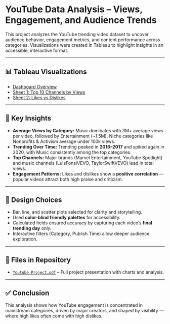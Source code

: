 # YouTube Data Analysis – Views, Engagement, and Audience Trends

This project analyzes the YouTube trending video dataset to uncover audience behavior, engagement metrics, and content performance across categories. Visualizations were created in Tableau to highlight insights in an accessible, interactive format.

---

## 📊 Tableau Visualizations
- [Dashboard Overview](https://public.tableau.com/shared/2GR9T6F94?:display_count=n&:origin=viz_share_link)  
- [Sheet 1: Top 10 Channels by Views](https://public.tableau.com/shared/D85G7RMKT?:display_count=n&:origin=viz_share_link)  
- [Sheet 2: Likes vs Dislikes](https://public.tableau.com/views/OverallRelationship/OverallRelationshipsBetweenLikesDislikes?:language=en-US&:sid=&:redirect=auth&:display_count=n&:origin=viz_share_link)  

---

## 📑 Key Insights
- **Average Views by Category:** Music dominates with 3M+ average views per video, followed by Entertainment (~1.5M). Niche categories like Nonprofits & Activism average under 100k views.  
- **Trending Over Time:** Trending peaked in **2016–2017** and spiked again in 2020, with Music consistently among the top categories.  
- **Top Channels:** Major brands (Marvel Entertainment, YouTube Spotlight) and music channels (LuisFonsiVEVO, TaylorSwiftVEVO) lead in total views.  
- **Engagement Patterns:** Likes and dislikes show a **positive correlation** — popular videos attract both high praise and criticism.  

---

## 🎨 Design Choices
- Bar, line, and scatter plots selected for clarity and storytelling.  
- Used **color-blind friendly palettes** for accessibility.  
- Calculated fields ensured accuracy by capturing each video’s **final trending day** only.  
- Interactive filters (Category, Publish Time) allow deeper audience exploration.  

---

## 📂 Files in Repository
- [`Youtube Project.pdf`](Youtube%20Project.pdf) – Full project presentation with charts and analysis.  

---

## ✅ Conclusion
This analysis shows how YouTube engagement is concentrated in mainstream categories, driven by major creators, and shaped by visibility — where high likes often come with high dislikes.
